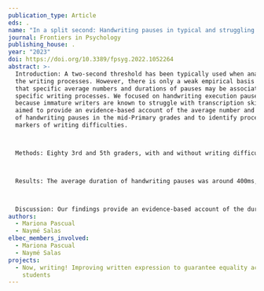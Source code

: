 ```yaml
---
publication_type: Article
eds: .
name: "In a split second: Handwriting pauses in typical and struggling writers"
journal: Frontiers in Psychology
publishing_house: .
year: "2023"
doi: https://doi.org/10.3389/fpsyg.2022.1052264
abstract: >-
  Introduction: A two-second threshold has been typically used when analyzing
  the writing processes. However, there is only a weak empirical basis to claim
  that specific average numbers and durations of pauses may be associated with
  specific writing processes. We focused on handwriting execution pauses,
  because immature writers are known to struggle with transcription skills. We
  aimed to provide an evidence-based account of the average number and duration
  of handwriting pauses in the mid-Primary grades and to identify process-level
  markers of writing difficulties.



  Methods: Eighty 3rd and 5th graders, with and without writing difficulties, participated in the study. We examined pauses in a handwriting-only task, to be able to isolate those which could only be attributed to handwriting processes. Letter features were considered, as well as children’s handwriting fluency level.



  Results: The average duration of handwriting pauses was around 400ms, in line with assumptions that transcription pauses would fall under the 2,000ms threshold. We found that 3rd graders made more and longer pauses than 5th graders. Struggling writers made a similar number of pauses across grades than typically-developing children, although they were significantly longer, even after controlling for the effect of handwriting fluency.



  Discussion: Our findings provide an evidence-based account of the duration of handwriting pauses. They also suggest that children need fewer and shorter handwriting pauses as they progress in automatizing transcription. However, some young writers struggle with letter formation even after 3 to 5 years of instruction
authors:
  - Mariona Pascual
  - Naymé Salas
elbec_members_involved:
  - Mariona Pascual
  - Naymé Salas
projects:
  - Now, writing! Improving written expression to guarantee equality across
    students
---
```


